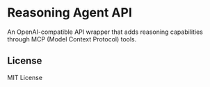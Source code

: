 # Reasoning Agent API

An OpenAI-compatible API wrapper that adds reasoning capabilities through MCP (Model Context Protocol) tools.

## License

MIT License
